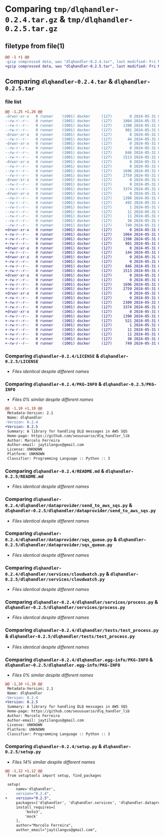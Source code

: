 # Comparing `tmp/dlqhandler-0.2.4.tar.gz` & `tmp/dlqhandler-0.2.5.tar.gz`

## filetype from file(1)

```diff
@@ -1 +1 @@
-gzip compressed data, was "dlqhandler-0.2.4.tar", last modified: Fri May 31 03:51:44 2024, max compression
+gzip compressed data, was "dlqhandler-0.2.5.tar", last modified: Fri May 31 05:23:00 2024, max compression
```

## Comparing `dlqhandler-0.2.4.tar` & `dlqhandler-0.2.5.tar`

### file list

```diff
@@ -1,25 +1,26 @@
-drwxr-xr-x   0 runner    (1001) docker     (127)        0 2024-05-31 03:51:44.788853 dlqhandler-0.2.4/
--rw-r--r--   0 runner    (1001) docker     (127)     1064 2024-05-31 03:51:27.000000 dlqhandler-0.2.4/LICENSE
--rw-r--r--   0 runner    (1001) docker     (127)     1398 2024-05-31 03:51:44.788853 dlqhandler-0.2.4/PKG-INFO
--rw-r--r--   0 runner    (1001) docker     (127)      901 2024-05-31 03:51:27.000000 dlqhandler-0.2.4/README.md
-drwxr-xr-x   0 runner    (1001) docker     (127)        0 2024-05-31 03:51:44.788853 dlqhandler-0.2.4/dlqhandler/
--rw-r--r--   0 runner    (1001) docker     (127)       44 2024-05-31 03:51:27.000000 dlqhandler-0.2.4/dlqhandler/__init__.py
-drwxr-xr-x   0 runner    (1001) docker     (127)        0 2024-05-31 03:51:44.788853 dlqhandler-0.2.4/dlqhandler/dataprovider/
--rw-r--r--   0 runner    (1001) docker     (127)        0 2024-05-31 03:51:27.000000 dlqhandler-0.2.4/dlqhandler/dataprovider/__init__.py
--rw-r--r--   0 runner    (1001) docker     (127)      846 2024-05-31 03:51:27.000000 dlqhandler-0.2.4/dlqhandler/dataprovider/send_to_aws_sqs.py
--rw-r--r--   0 runner    (1001) docker     (127)     1513 2024-05-31 03:51:27.000000 dlqhandler-0.2.4/dlqhandler/dataprovider/sqs_queue.py
-drwxr-xr-x   0 runner    (1001) docker     (127)        0 2024-05-31 03:51:44.788853 dlqhandler-0.2.4/dlqhandler/services/
--rw-r--r--   0 runner    (1001) docker     (127)        0 2024-05-31 03:51:27.000000 dlqhandler-0.2.4/dlqhandler/services/__init__.py
--rw-r--r--   0 runner    (1001) docker     (127)     1696 2024-05-31 03:51:27.000000 dlqhandler-0.2.4/dlqhandler/services/cloudwatch.py
--rw-r--r--   0 runner    (1001) docker     (127)     2759 2024-05-31 03:51:27.000000 dlqhandler-0.2.4/dlqhandler/services/process.py
-drwxr-xr-x   0 runner    (1001) docker     (127)        0 2024-05-31 03:51:44.788853 dlqhandler-0.2.4/dlqhandler/tests/
--rw-r--r--   0 runner    (1001) docker     (127)        0 2024-05-31 03:51:27.000000 dlqhandler-0.2.4/dlqhandler/tests/__ini__.py
--rw-r--r--   0 runner    (1001) docker     (127)     3374 2024-05-31 03:51:27.000000 dlqhandler-0.2.4/dlqhandler/tests/test_process.py
-drwxr-xr-x   0 runner    (1001) docker     (127)        0 2024-05-31 03:51:44.788853 dlqhandler-0.2.4/dlqhandler.egg-info/
--rw-r--r--   0 runner    (1001) docker     (127)     1398 2024-05-31 03:51:44.000000 dlqhandler-0.2.4/dlqhandler.egg-info/PKG-INFO
--rw-r--r--   0 runner    (1001) docker     (127)      492 2024-05-31 03:51:44.000000 dlqhandler-0.2.4/dlqhandler.egg-info/SOURCES.txt
--rw-r--r--   0 runner    (1001) docker     (127)        1 2024-05-31 03:51:44.000000 dlqhandler-0.2.4/dlqhandler.egg-info/dependency_links.txt
--rw-r--r--   0 runner    (1001) docker     (127)       11 2024-05-31 03:51:44.000000 dlqhandler-0.2.4/dlqhandler.egg-info/requires.txt
--rw-r--r--   0 runner    (1001) docker     (127)       11 2024-05-31 03:51:44.000000 dlqhandler-0.2.4/dlqhandler.egg-info/top_level.txt
--rw-r--r--   0 runner    (1001) docker     (127)       38 2024-05-31 03:51:44.788853 dlqhandler-0.2.4/setup.cfg
--rw-r--r--   0 runner    (1001) docker     (127)      749 2024-05-31 03:51:27.000000 dlqhandler-0.2.4/setup.py
+drwxr-xr-x   0 runner    (1001) docker     (127)        0 2024-05-31 05:23:00.719813 dlqhandler-0.2.5/
+-rw-r--r--   0 runner    (1001) docker     (127)     1064 2024-05-31 05:22:37.000000 dlqhandler-0.2.5/LICENSE
+-rw-r--r--   0 runner    (1001) docker     (127)     1398 2024-05-31 05:23:00.719813 dlqhandler-0.2.5/PKG-INFO
+-rw-r--r--   0 runner    (1001) docker     (127)      901 2024-05-31 05:22:37.000000 dlqhandler-0.2.5/README.md
+drwxr-xr-x   0 runner    (1001) docker     (127)        0 2024-05-31 05:23:00.715813 dlqhandler-0.2.5/dlqhandler/
+-rw-r--r--   0 runner    (1001) docker     (127)      144 2024-05-31 05:22:37.000000 dlqhandler-0.2.5/dlqhandler/__init__.py
+drwxr-xr-x   0 runner    (1001) docker     (127)        0 2024-05-31 05:23:00.719813 dlqhandler-0.2.5/dlqhandler/dataprovider/
+-rw-r--r--   0 runner    (1001) docker     (127)        0 2024-05-31 05:22:37.000000 dlqhandler-0.2.5/dlqhandler/dataprovider/__init__.py
+-rw-r--r--   0 runner    (1001) docker     (127)      846 2024-05-31 05:22:37.000000 dlqhandler-0.2.5/dlqhandler/dataprovider/send_to_aws_sqs.py
+-rw-r--r--   0 runner    (1001) docker     (127)     1513 2024-05-31 05:22:37.000000 dlqhandler-0.2.5/dlqhandler/dataprovider/sqs_queue.py
+drwxr-xr-x   0 runner    (1001) docker     (127)        0 2024-05-31 05:23:00.719813 dlqhandler-0.2.5/dlqhandler/services/
+-rw-r--r--   0 runner    (1001) docker     (127)        0 2024-05-31 05:22:37.000000 dlqhandler-0.2.5/dlqhandler/services/__init__.py
+-rw-r--r--   0 runner    (1001) docker     (127)     1696 2024-05-31 05:22:37.000000 dlqhandler-0.2.5/dlqhandler/services/cloudwatch.py
+-rw-r--r--   0 runner    (1001) docker     (127)     2759 2024-05-31 05:22:37.000000 dlqhandler-0.2.5/dlqhandler/services/process.py
+drwxr-xr-x   0 runner    (1001) docker     (127)        0 2024-05-31 05:23:00.719813 dlqhandler-0.2.5/dlqhandler/tests/
+-rw-r--r--   0 runner    (1001) docker     (127)        0 2024-05-31 05:22:37.000000 dlqhandler-0.2.5/dlqhandler/tests/__ini__.py
+-rw-r--r--   0 runner    (1001) docker     (127)     2309 2024-05-31 05:22:37.000000 dlqhandler-0.2.5/dlqhandler/tests/test_app.py
+-rw-r--r--   0 runner    (1001) docker     (127)     3374 2024-05-31 05:22:37.000000 dlqhandler-0.2.5/dlqhandler/tests/test_process.py
+drwxr-xr-x   0 runner    (1001) docker     (127)        0 2024-05-31 05:23:00.715813 dlqhandler-0.2.5/dlqhandler.egg-info/
+-rw-r--r--   0 runner    (1001) docker     (127)     1398 2024-05-31 05:23:00.000000 dlqhandler-0.2.5/dlqhandler.egg-info/PKG-INFO
+-rw-r--r--   0 runner    (1001) docker     (127)      521 2024-05-31 05:23:00.000000 dlqhandler-0.2.5/dlqhandler.egg-info/SOURCES.txt
+-rw-r--r--   0 runner    (1001) docker     (127)        1 2024-05-31 05:23:00.000000 dlqhandler-0.2.5/dlqhandler.egg-info/dependency_links.txt
+-rw-r--r--   0 runner    (1001) docker     (127)       11 2024-05-31 05:23:00.000000 dlqhandler-0.2.5/dlqhandler.egg-info/requires.txt
+-rw-r--r--   0 runner    (1001) docker     (127)       11 2024-05-31 05:23:00.000000 dlqhandler-0.2.5/dlqhandler.egg-info/top_level.txt
+-rw-r--r--   0 runner    (1001) docker     (127)       38 2024-05-31 05:23:00.719813 dlqhandler-0.2.5/setup.cfg
+-rw-r--r--   0 runner    (1001) docker     (127)      749 2024-05-31 05:22:37.000000 dlqhandler-0.2.5/setup.py
```

### Comparing `dlqhandler-0.2.4/LICENSE` & `dlqhandler-0.2.5/LICENSE`

 * *Files identical despite different names*

### Comparing `dlqhandler-0.2.4/PKG-INFO` & `dlqhandler-0.2.5/PKG-INFO`

 * *Files 0% similar despite different names*

```diff
@@ -1,10 +1,10 @@
 Metadata-Version: 2.1
 Name: dlqhandler
-Version: 0.2.4
+Version: 0.2.5
 Summary: A library for handling DLQ messages in AWS SQS
 Home-page: https://github.com/seuusuario/dlq_handler_lib
 Author: Marcelo Ferreira
 Author-email: jaytilangus@gmail.com
 License: UNKNOWN
 Platform: UNKNOWN
 Classifier: Programming Language :: Python :: 3
```

### Comparing `dlqhandler-0.2.4/README.md` & `dlqhandler-0.2.5/README.md`

 * *Files identical despite different names*

### Comparing `dlqhandler-0.2.4/dlqhandler/dataprovider/send_to_aws_sqs.py` & `dlqhandler-0.2.5/dlqhandler/dataprovider/send_to_aws_sqs.py`

 * *Files identical despite different names*

### Comparing `dlqhandler-0.2.4/dlqhandler/dataprovider/sqs_queue.py` & `dlqhandler-0.2.5/dlqhandler/dataprovider/sqs_queue.py`

 * *Files identical despite different names*

### Comparing `dlqhandler-0.2.4/dlqhandler/services/cloudwatch.py` & `dlqhandler-0.2.5/dlqhandler/services/cloudwatch.py`

 * *Files identical despite different names*

### Comparing `dlqhandler-0.2.4/dlqhandler/services/process.py` & `dlqhandler-0.2.5/dlqhandler/services/process.py`

 * *Files identical despite different names*

### Comparing `dlqhandler-0.2.4/dlqhandler/tests/test_process.py` & `dlqhandler-0.2.5/dlqhandler/tests/test_process.py`

 * *Files identical despite different names*

### Comparing `dlqhandler-0.2.4/dlqhandler.egg-info/PKG-INFO` & `dlqhandler-0.2.5/dlqhandler.egg-info/PKG-INFO`

 * *Files 0% similar despite different names*

```diff
@@ -1,10 +1,10 @@
 Metadata-Version: 2.1
 Name: dlqhandler
-Version: 0.2.4
+Version: 0.2.5
 Summary: A library for handling DLQ messages in AWS SQS
 Home-page: https://github.com/seuusuario/dlq_handler_lib
 Author: Marcelo Ferreira
 Author-email: jaytilangus@gmail.com
 License: UNKNOWN
 Platform: UNKNOWN
 Classifier: Programming Language :: Python :: 3
```

### Comparing `dlqhandler-0.2.4/setup.py` & `dlqhandler-0.2.5/setup.py`

 * *Files 14% similar despite different names*

```diff
@@ -1,12 +1,12 @@
 from setuptools import setup, find_packages
 
 setup(
     name='dlqhandler',
-    version="0.2.4",
+    version="0.2.5",
     packages=['dlqhandler', 'dlqhandler.services', 'dlqhandler.dataprovider', 'dlqhandler.tests'],
     install_requires=[
         'boto3',
         'mock'
     ],
     author="Marcelo Ferreira",
     author_email="jaytilangus@gmail.com",
```

